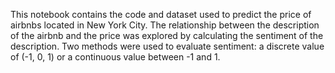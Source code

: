 This notebook contains the code and dataset used to predict the price of airbnbs located in New York City. The relationship between the description of the airbnb and the price was explored by calculating the sentiment of the description. Two methods were used to evaluate sentiment: a discrete value of (-1, 0, 1) or a continuous value between -1 and 1. 
